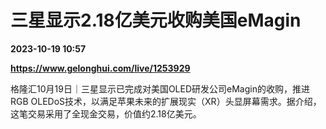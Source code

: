 # 三星显示2.18亿美元收购美国eMagin

**2023-10-19 10:57**

**https://www.gelonghui.com/live/1253929**

格隆汇10月19日｜三星显示已完成对美国OLED研发公司eMagin的收购，推进RGB OLEDoS技术，以满足苹果未来的扩展现实（XR）头显屏幕需求。据介绍，这笔交易采用了全现金交易，价值约2.18亿美元。